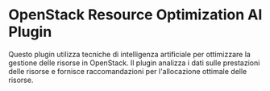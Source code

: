 # OpenStack Resource Optimization AI Plugin
Questo plugin utilizza tecniche di intelligenza artificiale per ottimizzare la gestione delle risorse in OpenStack.
Il plugin analizza i dati sulle prestazioni delle risorse e fornisce raccomandazioni per l'allocazione ottimale delle risorse.
